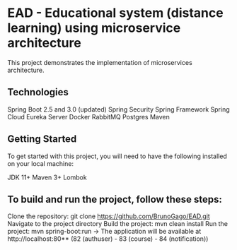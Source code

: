 # EAD - Educational system (distance learning) using microservice architecture

This project demonstrates the implementation of microservices architecture. 

## Technologies
Spring Boot 2.5 and 3.0 (updated)
Spring Security
Spring Framework
Spring Cloud
Eureka Server
Docker
RabbitMQ
Postgres
Maven

## Getting Started
To get started with this project, you will need to have the following installed on your local machine:

JDK 11+
Maven 3+
Lombok


## To build and run the project, follow these steps:

Clone the repository: git clone https://github.com/BrunoGago/EAD.git
Navigate to the project directory
Build the project: mvn clean install
Run the project: mvn spring-boot:run
-> The application will be available at http://localhost:80** (82 (authuser) - 83 (course) - 84 (notification))
